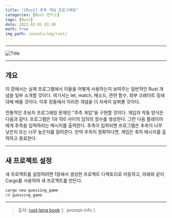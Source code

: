 ```yaml
---
title: "[Rust] 추측 게임 프로그래밍"
categories: [Rust 연구소]
tags: [Rust]
date: 2022-02-01 01:30
math: true
img_path: /assets/img/rust/
---
```


---

![Title](rust_title.png)

---

## **개요**

이 장에서는 실제 프로그램에서 이들을 어떻게 사용하는지 보여주는 일반적인 Rust 개념을 일부 소개할 것이다. 여기서는 let, match, 메소드, 관련 함수, 외부 크레이트 등에 대해 배울 것이다. 이후 장들에서 이러한 개념을 더 자세히 살펴볼 것이다.

전통적인 초보자 프로그래밍 문제인 "추측 게임"을 구현할 것이다. 게임의 작동 방식은 다음과 같다: 프로그램은 1과 100 사이의 임의의 정수를 생성한다. 그런 다음 플레이어에게 추측을 입력하라는 메시지를 출력한다. 추측이 입력되면 프로그램은 추측이 너무 낮은지 또는 너무 높은지를 알려준다. 만약 추측이 정확하다면, 게임은 축하 메시지를 출력하고 종료한다.

---

## **새 프로젝트 설정**

새 프로젝트를 설정하려면 1장에서 생성한 프로젝트 디렉토리로 이동하고, 아래와 같이 Cargo를 사용하여 새 프로젝트를 만든다.

```bash
cargo new guessing_game
cd guessing_game
```

---

> 출처: [rust-lang book](https://doc.rust-lang.org/book/ch02-00-guessing-game-tutorial.html#programming-a-guessing-game)
{: .prompt-info }
